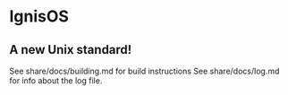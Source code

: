 # IgnisOS

## A new Unix standard!

See share/docs/building.md for build instructions
See share/docs/log.md for info about the log file.
